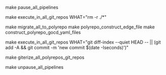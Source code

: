 make pause_all_pipelines

make execute_in_all_git_repos WHAT="rm -r ./*"

make migrate_all_to_polyrepo
make polyrepo_construct_edge_file
make construct_polyrepo_gocd_yaml_files

make execute_in_all_git_repos WHAT="git diff-index --quiet HEAD -- || (git add -A && git commit -m 'new commit $(date -Iseconds)')"

make giterize_all_polyrepos_git_repos

make unpause_all_pipelines
